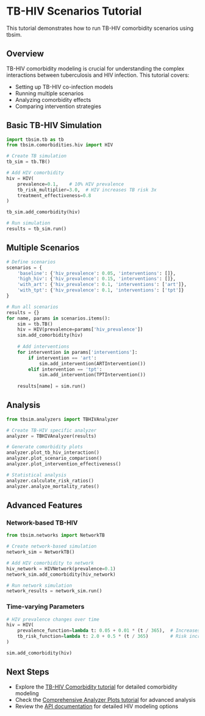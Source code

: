 # TB-HIV Scenarios Tutorial

This tutorial demonstrates how to run TB-HIV comorbidity scenarios using tbsim.

## Overview

TB-HIV comorbidity modeling is crucial for understanding the complex interactions between tuberculosis and HIV infection. This tutorial covers:

- Setting up TB-HIV co-infection models
- Running multiple scenarios
- Analyzing comorbidity effects
- Comparing intervention strategies

## Basic TB-HIV Simulation

```python
import tbsim.tb as tb
from tbsim.comorbidities.hiv import HIV

# Create TB simulation
tb_sim = tb.TB()

# Add HIV comorbidity
hiv = HIV(
    prevalence=0.1,    # 10% HIV prevalence
    tb_risk_multiplier=3.0,  # HIV increases TB risk 3x
    treatment_effectiveness=0.8
)

tb_sim.add_comorbidity(hiv)

# Run simulation
results = tb_sim.run()
```

## Multiple Scenarios

```python
# Define scenarios
scenarios = {
    'baseline': {'hiv_prevalence': 0.05, 'interventions': []},
    'high_hiv': {'hiv_prevalence': 0.15, 'interventions': []},
    'with_art': {'hiv_prevalence': 0.1, 'interventions': ['art']},
    'with_tpt': {'hiv_prevalence': 0.1, 'interventions': ['tpt']}
}

# Run all scenarios
results = {}
for name, params in scenarios.items():
    sim = tb.TB()
    hiv = HIV(prevalence=params['hiv_prevalence'])
    sim.add_comorbidity(hiv)
    
    # Add interventions
    for intervention in params['interventions']:
        if intervention == 'art':
            sim.add_intervention(ARTIntervention())
        elif intervention == 'tpt':
            sim.add_intervention(TPTIntervention())
    
    results[name] = sim.run()
```

## Analysis

```python
from tbsim.analyzers import TBHIVAnalyzer

# Create TB-HIV specific analyzer
analyzer = TBHIVAnalyzer(results)

# Generate comorbidity plots
analyzer.plot_tb_hiv_interaction()
analyzer.plot_scenario_comparison()
analyzer.plot_intervention_effectiveness()

# Statistical analysis
analyzer.calculate_risk_ratios()
analyzer.analyze_mortality_rates()
```

## Advanced Features

### Network-based TB-HIV

```python
from tbsim.networks import NetworkTB

# Create network-based simulation
network_sim = NetworkTB()

# Add HIV comorbidity to network
hiv_network = HIVNetwork(prevalence=0.1)
network_sim.add_comorbidity(hiv_network)

# Run network simulation
network_results = network_sim.run()
```

### Time-varying Parameters

```python
# HIV prevalence changes over time
hiv = HIV(
    prevalence_function=lambda t: 0.05 + 0.01 * (t / 365),  # Increases over time
    tb_risk_function=lambda t: 2.0 + 0.5 * (t / 365)        # Risk increases over time
)

sim.add_comorbidity(hiv)
```

## Next Steps

- Explore the [TB-HIV Comorbidity tutorial](tbhiv_comorbidity.md) for detailed comorbidity modeling
- Check the [Comprehensive Analyzer Plots tutorial](comprehensive_analyzer_plots_example.md) for advanced analysis
- Review the [API documentation](../api/tbsim.comorbidities.hiv.md) for detailed HIV modeling options 